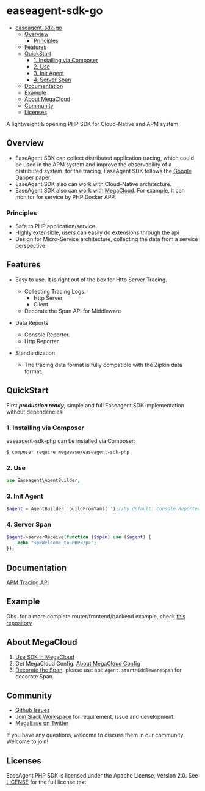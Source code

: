 # easeagent-sdk-go

- [easeagent-sdk-go](#easeagent-sdk-go)
  - [Overview](#overview)
    - [Principles](#principles)
  - [Features](#features)
  - [QuickStart](#quickstart)
    - [1. Installing via Composer](#1-installing-via-composer)
    - [2. Use](#2-use)
    - [3. Init Agent](#3-init-agent)
    - [4. Server Span](#4-server-span)
  - [Documentation](#documentation)
  - [Example](#example)
  - [About MegaCloud](#about-megacloud)
  - [Community](#community)
  - [Licenses](#licenses)


A lightweight & opening PHP SDK for Cloud-Native and APM system
## Overview

- EaseAgent SDK can collect distributed application tracing, which could be used in the APM system and improve the observability of a distributed system. for the tracing, EaseAgent SDK follows the [Google Dapper](https://research.google/pubs/pub36356/) paper. 
- EaseAgent SDK also can work with Cloud-Native architecture.
- EaseAgent SDK also can work with [MegaCloud](https://cloud.megaease.com/). For example, it can monitor for service by PHP Docker APP.

### Principles
- Safe to PHP application/service.
- Highly extensible, users can easily do extensions through the api
- Design for Micro-Service architecture, collecting the data from a service perspective.

## Features
* Easy to use. It is right out of the box for Http Server Tracing.
  * Collecting Tracing Logs.
    * Http Server
    * Client
  * Decorate the Span API for Middleware

* Data Reports
  * Console Reporter.
  * Http Reporter.

* Standardization
    * The tracing data format is fully compatible with the Zipkin data format.

## QuickStart
First ***production ready***, simple and full Easeagent SDK implementation without dependencies.
### 1. Installing via Composer

easeagent-sdk-php can be installed via Composer:
```bash
$ composer require megaease/easeagent-sdk-php
```

### 2. Use
```php
use Easeagent\AgentBuilder;
```

### 3. Init Agent
```php
$agent = AgentBuilder::buildFromYaml('');//by default: Console Reporter
```

### 4. Server Span
```php
$agent->serverReceive(function ($span) use ($agent) {
    echo "<p>Welcome to PHP</p>";
});
```
## Documentation
[APM Tracing API](./doc/tracing-api.md)
## Example
Obs. for a more complete router/frontend/backend example, check [this repository](https://github.com/megaease/easeagent-sdk-php-example)

## About MegaCloud 
1. [Use SDK in MegaCloud](./doc/how-to-use.md)
2. Get MegaCloud Config. [About MegaCloud Config](./doc/megacloud-config.md)
3. [Decorate the Span](./doc/middleware-span.md). please use api: `Agent.startMiddlewareSpan` for decorate Span.

## Community

* [Github Issues](https://github.com/megaease/easeagent-sdk-php/issues)
* [Join Slack Workspace](https://join.slack.com/t/openmegaease/shared_invite/zt-upo7v306-lYPHvVwKnvwlqR0Zl2vveA) for requirement, issue and development.
* [MegaEase on Twitter](https://twitter.com/megaease)

If you have any questions, welcome to discuss them in our community. Welcome to join!


## Licenses
EaseAgent PHP SDK is licensed under the Apache License, Version 2.0. See [LICENSE](./LICENSE) for the full license text.
